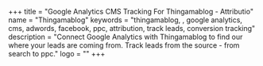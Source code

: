 +++
title = "Google Analytics CMS Tracking For Thingamablog - Attributio"
name = "Thingamablog"
keywords = "thingamablog, , google analytics, cms, adwords, facebook, ppc, attribution, track leads, conversion tracking"
description = "Connect Google Analytics with Thingamablog to find our where your leads are coming from. Track leads from the source - from search to ppc."
logo = ""
+++
